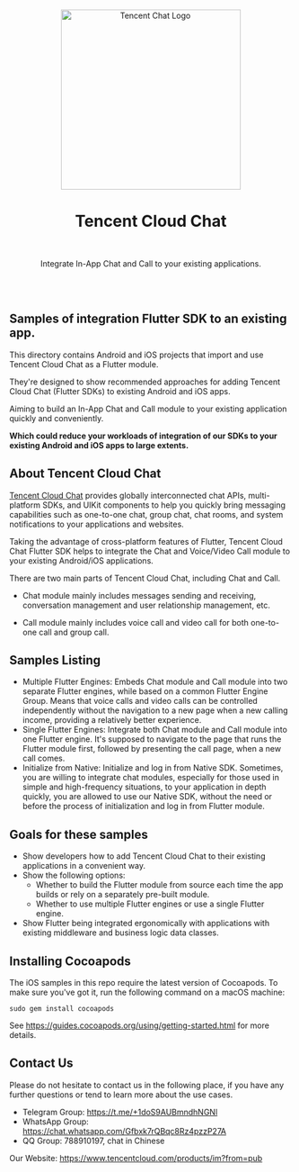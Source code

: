 

<br>

<p align="center">
  <a href="https://www.tencentcloud.com/products/im?from=pub">
    <img src="https://qcloudimg.tencent-cloud.cn/raw/429a2f58678a1f5b150c6ae04aa0b569.png" width="320px" alt="Tencent Chat Logo" />
  </a>
</p>

<h1 align="center">Tencent Cloud Chat</h1>

<br>

<p align="center">
  Integrate In-App Chat and Call to your existing applications.
</p>

<br>

<br>

## Samples of integration Flutter SDK to an existing app.

This directory contains Android and iOS projects that import and use Tencent Cloud Chat as a Flutter module.

They're designed to show recommended approaches for adding Tencent Cloud Chat (Flutter SDKs) to existing Android and iOS apps.

Aiming to build an In-App Chat and Call module to your existing application quickly and conveniently.

**Which could reduce your workloads of integration of our SDKs to your existing Android and iOS apps to large extents.**

## About Tencent Cloud Chat

[Tencent Cloud Chat](https://www.tencentcloud.com/products/im?from=pub) provides globally interconnected chat APIs, multi-platform SDKs, and UIKit components to help you quickly bring messaging capabilities such as one-to-one chat, group chat, chat rooms, and system notifications to your applications and websites.

Taking the advantage of cross-platform features of Flutter, Tencent Cloud Chat Flutter SDK helps to integrate the Chat and Voice/Video Call module to your existing Android/iOS applications.

There are two main parts of Tencent Cloud Chat, including Chat and Call.

- Chat module mainly includes messages sending and receiving, conversation management and user relationship management, etc.

- Call module mainly includes voice call and video call for both one-to-one call and group call.

## Samples Listing

- Multiple Flutter Engines: Embeds Chat module and Call module into two separate Flutter engines, while based on a common Flutter Engine Group. Means that voice calls and video calls can be controlled independently without the navigation to a new page when a new calling income, providing a relatively better experience.
- Single Flutter Engines: Integrate both Chat module and Call module into one Flutter engine. It's supposed to navigate to the page that runs the Flutter module first, followed by presenting the call page, when a new call comes.
- Initialize from Native: Initialize and log in from Native SDK. Sometimes, you are willing to integrate chat modules, especially for those used in simple and high-frequency situations, to your application in depth quickly, you are allowed to use our Native SDK, without the need or before the process of initialization and log in from Flutter module.

## Goals for these samples

- Show developers how to add Tencent Cloud Chat to their existing applications in a convenient way.
- Show the following options:
    - Whether to build the Flutter module from source each time the app builds or rely on a separately pre-built module.
    - Whether to use multiple Flutter engines or use a single Flutter engine.
- Show Flutter being integrated ergonomically with applications with existing middleware and business logic data classes.

## Installing Cocoapods

The iOS samples in this repo require the latest version of Cocoapods. To make sure you've got it, run the following command on a macOS machine:

```shell
sudo gem install cocoapods
```

See https://guides.cocoapods.org/using/getting-started.html for more details.

## Contact Us

Please do not hesitate to contact us in the following place, if you have any further questions or tend to learn more about the use cases.

- Telegram Group: <https://t.me/+1doS9AUBmndhNGNl>
- WhatsApp Group: <https://chat.whatsapp.com/Gfbxk7rQBqc8Rz4pzzP27A>
- QQ Group: 788910197, chat in Chinese

Our Website: <https://www.tencentcloud.com/products/im?from=pub>
